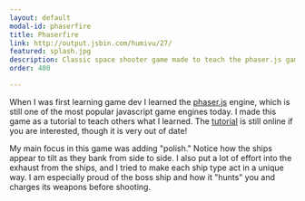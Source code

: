 ```yaml
---
layout: default
modal-id: phaserfire
title: Phaserfire
link: http://output.jsbin.com/humivu/27/
featured: splash.jpg
description: Classic space shooter game made to teach the phaser.js game engine
order: 400

---
```


When I was first learning game dev I learned the [phaser.js](https://phaser.io/) engine, which is still one of the most popular javascript game engines today.  I made this game as a tutorial to teach others what I learned.  The [tutorial](http://codeperfectionist.com/articles/phaser-js-tutorial-building-a-polished-space-shooter-game-part-1/) is still online if you are interested, though it is very out of date!

My main focus in this game was adding "polish."  Notice how the ships appear to tilt as they bank from side to side.  I also put a lot of effort into the exhaust from the ships, and I tried to make each ship type act in a unique way.  I am especially proud of the boss ship and how it "hunts" you and charges its weapons before shooting.

